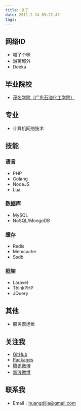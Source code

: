```yaml
---
title: 关于
date: 2011-2-24 09:22:45
tags:
---
```


## 网络ID

- 喵了个咪
- 游离城外
- Deeka
<!--more-->

## 毕业院校

- [茂名学院（广东石油化工学院）](http://www.gdpa.edu.cn/)

## 专业

- 计算机网络技术

## 技能

### 语言

- PHP
- Golang
- NodeJS
- Lua

### 数据库

- MySQL
- NoSQL/MongoDB

### 缓存

- Redis
- Memcache
- Ssdb

### 框架

- Laravel
- ThinkPHP
- JQuery

## 其他

- 服务器运维

## 关注我

- [GitHub](https://github.com/huangdijia)
- [Packages](https://packagist.org/packages/huangdijia/)
- [腾讯微博](http://t.qq.com/huangdijia)
- [新浪微博](http://www.weibo.com/huangdijia)

## 联系我

- Email：huangdijia@gmail.com
